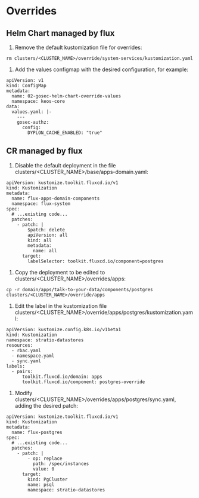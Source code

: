 # Overrides

## Helm Chart managed by flux

1. Remove the default kustomization file for overrides:

```shell
rm clusters/<CLUSTER_NAME>/override/system-services/kustomization.yaml
```

1. Add the values configmap with the desired configuration, for example:

```
apiVersion: v1
kind: ConfigMap
metadata:
  name: 02-gosec-helm-chart-override-values
  namespace: keos-core
data:
  values.yaml: |-
    ---
    gosec-authz:
      config:
        DYPLON_CACHE_ENABLED: "true"
```

## CR managed by flux

1. Disable the default deployment in the file clusters/<CLUSTER_NAME>/base/apps-domain.yaml:

```
apiVersion: kustomize.toolkit.fluxcd.io/v1
kind: Kustomization
metadata:
  name: flux-apps-domain-components
  namespace: flux-system
spec:
  # ...existing code...
  patches:
    - patch: |
        $patch: delete
        apiVersion: all
        kind: all
        metadata:
          name: all
      target:
        labelSelector: toolkit.fluxcd.io/component=postgres
```

1. Copy the deployment to be edited to clusters/<CLUSTER_NAME>/overrides/apps:

```
cp -r domain/apps/talk-to-your-data/components/postgres clusters/<CLUSTER_NAME>/override/apps
```

1. Edit the label in the kustomization file clusters/<CLUSTER_NAME>/override/apps/postgres/kustomization.yaml:

```
apiVersion: kustomize.config.k8s.io/v1beta1
kind: Kustomization
namespace: stratio-datastores
resources:
  - rbac.yaml
  - namespace.yaml
  - sync.yaml
labels:
  - pairs:
      toolkit.fluxcd.io/domain: apps
      toolkit.fluxcd.io/component: postgres-override
```

1. Modify clusters/<CLUSTER_NAME>/overrides/apps/postgres/sync.yaml, adding the desired patch:

```
apiVersion: kustomize.toolkit.fluxcd.io/v1
kind: Kustomization
metadata:
  name: flux-postgres
spec:
  # ...existing code...
  patches:
    - patch: |
        - op: replace
          path: /spec/instances
          value: 0
      target:
        kind: PgCluster
        name: psql
        namespace: stratio-datastores
```
